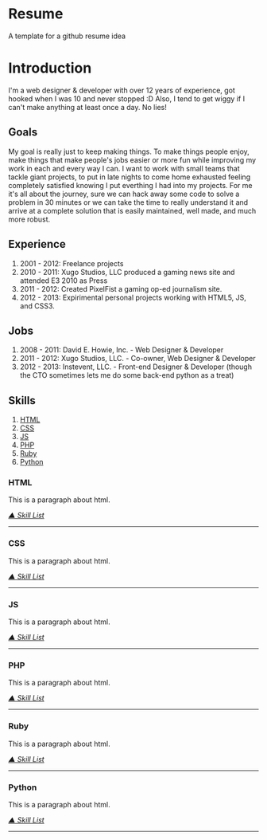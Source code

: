 Resume
======

A template for a github resume idea

Introduction
============
I'm a web designer & developer with over 12 years of experience, got hooked when I was 10 and never stopped :D Also, I tend to get wiggy if I can't make anything at least once a day. No lies!

Goals
-----
My goal is really just to keep making things. To make things people enjoy, make things that make people's jobs easier or more fun while improving my work in each and every way I can. I want to work with small teams that tackle giant projects, to put in late nights to come home exhausted feeling completely satisfied knowing I put everthing I had into my projects. For me it's all about the journey, sure we can hack away some code to solve a problem in 30 minutes or we can take the time to really understand it and arrive at a complete solution that is easily maintained, well made, and much more robust.

Experience
----------
  1. 2001 - 2012: Freelance projects
  2. 2010 - 2011: Xugo Studios, LLC produced a gaming news site and attended E3 2010 as Press
  3. 2011 - 2012: Created PixelFist a gaming op-ed journalism site.
  4. 2012 - 2013: Expirimental personal projects working with HTML5, JS, and CSS3.

Jobs
----
  1. 2008 - 2011: David E. Howie, Inc. - Web Designer & Developer
  2. 2011 - 2012: Xugo Studios, LLC. - Co-owner, Web Designer & Developer
  3. 2012 - 2013: Instevent, LLC. - Front-end Designer & Developer (though the CTO sometimes lets me do some back-end python as a treat)

Skills<a name="skills"></a>
------

  1. [HTML](#html)
  2. [CSS](css)
  3. [JS](js)
  4. [PHP](php)
  5. [Ruby](ruby)
  6. [Python](python)

### HTML<a name="html"></a> ###
This is a paragraph about html.

*[&#x25B2; Skill List](#skills)*

---------------------------------------

### CSS<a name="css"></a> ###
This is a paragraph about html.

*[&#x25B2; Skill List](#skills)*

---------------------------------------

### JS<a name="js"></a> ###
This is a paragraph about html.

*[&#x25B2; Skill List](#skills)*

---------------------------------------

### PHP<a name="php"></a> ###
This is a paragraph about html.

*[&#x25B2; Skill List](#skills)*

---------------------------------------

### Ruby<a name="ruby"></a> ###
This is a paragraph about html.

*[&#x25B2; Skill List](#skills)*

---------------------------------------

### Python<a name="python"></a> ###
This is a paragraph about html.

*[&#x25B2; Skill List](#skills)*

---------------------------------------
